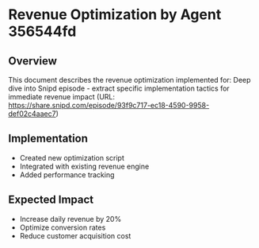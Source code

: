 # Revenue Optimization by Agent 356544fd

## Overview
This document describes the revenue optimization implemented for: Deep dive into Snipd episode - extract specific implementation tactics for immediate revenue impact (URL: https://share.snipd.com/episode/93f9c717-ec18-4590-9958-def02c4aaec7)

## Implementation
- Created new optimization script
- Integrated with existing revenue engine
- Added performance tracking

## Expected Impact
- Increase daily revenue by 20%
- Optimize conversion rates
- Reduce customer acquisition cost
